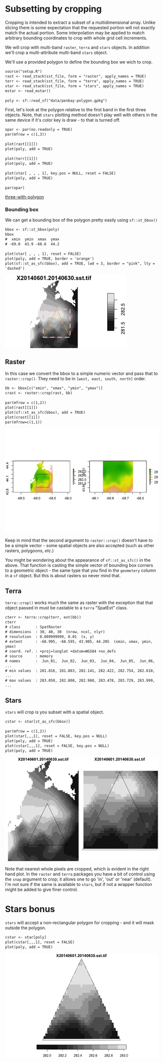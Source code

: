 # Subsetting by cropping

Cropping is intended to extract a subset of a multidimensional array. Unlike slicing there is some expectation that the requested portion will not exactly match the actual portion. Some interpolation may be applied to match arbitrary bounding coordinates to crop with whole grid cell increments.

We will crop with multi-band `raster`, `terra` and `stars` objects. In addition we'll crop a multi-attribute multi-band `stars` object.

We'll use a provided polygon to define the bounding box we wich to crop.

```
source("setup.R")
rast <- read_stack(sst_file, form = "raster", apply_names = TRUE)
terr <- read_stack(sst_file, form = "terra", apply_names = TRUE)
star <- read_stack(sst_file, form = "stars", apply_names = TRUE)
mstar <- read_mstar()

poly <- sf::read_sf("data/penbay-polygon.gpkg")
```

First, let's look at the polygon relative to the first band in the first three objects. Note, that `stars` plotting method doesn't play well with others in the same device if it's color key is draw - to that is turned off.

```
opar <- par(no.readonly = TRUE)
par(mfrow = c(1,3))

plot(rast[[1]])
plot(poly, add = TRUE)

plot(terr[[1]])
plot(poly, add = TRUE)

plot(star[ , , , 1], key.pos = NULL, reset = FALSE)
plot(poly, add = TRUE)

par(opar)
```
[three-with-polygon](images/three-with-polygon.png)


### Bounding box

We can get a bounding box of the polygon pretty easily using `sf::st_bbox()`

```
bbox <- sf::st_bbox(poly)
bbox
#  xmin  ymin  xmax  ymax 
# -69.0  43.9 -68.6  44.2 

plot(star[ , , , 1], reset = FALSE)
plot(poly, add = TRUE, border = 'orange')
plot(sf::st_as_sfc(bbox), add = TRUE, lwd = 3, border = "pink", lty = 'dashed')
```
![star-polygon-bbox](images/star-polygon-bbox.png)


## Raster 

In this case we convert the bbox to a simple numeric vector and pass that to `raster::crop()`. They need to be in `[west, east, south, north]` order.

```
bb <- bbox[c("xmin", "xmax", "ymin", "ymax")]
crast <- raster::crop(rast, bb)

par(mfrow = c(1,2))
plot(rast[[1]])
plot(sf::st_as_sfc(bbox), add = TRUE)
plot(crast[[1]])
par(mfrow=c(1,1))
```
![raster-cropped](images/raster-cropped.png)

Keep in mind that the second argument to `raster::crop()` doesn't have to be a simple vector - some spatial objects are also accepted (such as other rasters, polygoons, *etc*.)

You might be wondering about the appearance of `sf::st_as_sfc()` in the above.  That function is casting the simple vector of bounding box corners to a geometric object - the same type that you find in the `geometery` column in a `sf` object.  But this is about rasters so never mind that.

## Terra

`terra::crop()` works much the same as raster with the exception that that object passed in must be castable to a `terra` "SpatExt" class.

```
cterr <- terra::crop(terr, ext(bb))
cterr
# class       : SpatRaster 
# dimensions  : 30, 40, 30  (nrow, ncol, nlyr)
# resolution  : 0.009999999, 0.01  (x, y)
# extent      : -68.995, -68.595, 43.905, 44.205  (xmin, xmax, ymin, ymax)
# coord. ref. : +proj=longlat +datum=WGS84 +no_defs 
# source      : memory 
# names       :  Jun_01,  Jun_02,  Jun_03,  Jun_04,  Jun_05,  Jun_06, ... 
# min values  : 281.816, 281.883, 282.141, 282.422, 282.754, 282.610, ... 
# max values  : 283.050, 282.808, 282.960, 283.478, 283.729, 283.999, ... 
```

## Stars

`stars` will crop is you subset with a spatial object.  

```
cstar <- star[st_as_sfc(bbox)]

par(mfrow = c(1,2))
plot(star[,,,1], reset = FALSE, key.pos = NULL)
plot(poly, add = TRUE)
plot(cstar[,,,1], reset = FALSE, key.pos = NULL)
plot(poly, add = TRUE)
```
![stars-cropped](images/stars-cropped.png)

Note that nearest whole pixels are cropped, which is evident in the right hand plot. In the `raster` and `terra` packages you have a bit of control using the `snap` argument to crop; it allows one to go 'in', 'out' or 'near' (default). I'm not sure if the same is available to `stars`, but if not a wrapper function might be added to give finer control.

# Stars bonus

`stars` will accept a non-rectangular polygon for cropping - and it will mask outside the polygon.

```
cstar <- star[poly]
plot(cstar[,,,1], reset = FALSE)
plot(poly, add = TRUE)
```
![stars-polygon-ropped](images/stars-polygon-cropped.png)